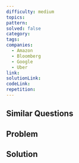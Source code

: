 ```yaml
---
difficulty: medium
topics: 
pattern: 
solved: false
category: 
tags: 
companies:
  - Amazon
  - Bloomberg
  - Google
  - Uber
link: 
solutionLink: 
codeLink: 
repetition:
---
```

## Similar Questions


## Problem


## Solution

